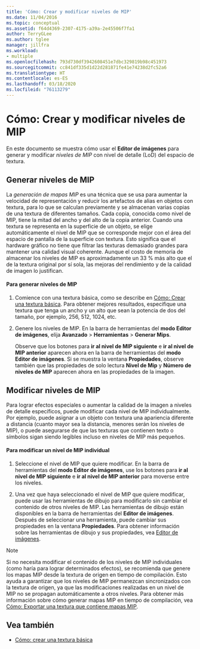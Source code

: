 ```yaml
---
title: 'Cómo: Crear y modificar niveles de MIP'
ms.date: 11/04/2016
ms.topic: conceptual
ms.assetid: f64d4369-2307-4175-a39a-2e45506f7fa1
author: TerryGLee
ms.author: tglee
manager: jillfra
ms.workload:
- multiple
ms.openlocfilehash: 793d730df3942608451e7dbc329819b98c451973
ms.sourcegitcommit: cc841df335d1d22d281871fe41e74238d2fc52a6
ms.translationtype: HT
ms.contentlocale: es-ES
ms.lasthandoff: 03/18/2020
ms.locfileid: "76113279"
---
```

# <a name="how-to-create-and-modify-mip-levels"></a>Cómo: Crear y modificar niveles de MIP
En este documento se muestra cómo usar el **Editor de imágenes** para generar y modificar *niveles de MIP* con nivel de detalle (LoD) del espacio de textura.

## <a name="generating-mip-levels"></a>Generar niveles de MIP
La *generación de mapas MIP* es una técnica que se usa para aumentar la velocidad de representación y reducir los artefactos de alias en objetos con textura, para lo que se calculan previamente y se almacenan varias copias de una textura de diferentes tamaños. Cada copia, conocida como nivel de MIP, tiene la mitad del ancho y del alto de la copia anterior. Cuando una textura se representa en la superficie de un objeto, se elige automáticamente el nivel de MIP que se corresponde mejor con el área del espacio de pantalla de la superficie con textura. Esto significa que el hardware gráfico no tiene que filtrar las texturas demasiado grandes para mantener una calidad visual coherente. Aunque el costo de memoria de almacenar los niveles de MIP es aproximadamente un 33 % más alto que el de la textura original por sí sola, las mejoras del rendimiento y de la calidad de imagen lo justifican.

#### <a name="to-generate-mip-levels"></a>Para generar niveles de MIP

1. Comience con una textura básica, como se describe en [Cómo: Crear una textura básica](../designers/how-to-create-a-basic-texture.md). Para obtener mejores resultados, especifique una textura que tenga un ancho y un alto que sean la potencia de dos del tamaño, por ejemplo, 256, 512, 1024, etc.

2. Genere los niveles de MIP. En la barra de herramientas del **modo Editor de imágenes**, elija **Avanzado** > **Herramientas** > **Generar Mips**.

     Observe que los botones para **ir al nivel de MIP siguiente** e **ir al nivel de MIP anterior** aparecen ahora en la barra de herramientas del **modo Editor de imágenes**. Si se muestra la ventana **Propiedades**, observe también que las propiedades de solo lectura **Nivel de Mip** y **Número de niveles de MIP** aparecen ahora en las propiedades de la imagen.

## <a name="modifying-mip-levels"></a>Modificar niveles de MIP
Para lograr efectos especiales o aumentar la calidad de la imagen a niveles de detalle específicos, puede modificar cada nivel de MIP individualmente. Por ejemplo, puede asignar a un objeto con textura una apariencia diferente a distancia (cuanto mayor sea la distancia, menores serán los niveles de MIP), o puede asegurarse de que las texturas que contienen texto o símbolos sigan siendo legibles incluso en niveles de MIP más pequeños.

#### <a name="to-modify-an-individual-mip-level"></a>Para modificar un nivel de MIP individual

1. Seleccione el nivel de MIP que quiere modificar. En la barra de herramientas del **modo Editor de imágenes**, use los botones para **ir al nivel de MIP siguiente** e **ir al nivel de MIP anterior** para moverse entre los niveles.

2. Una vez que haya seleccionado el nivel de MIP que quiere modificar, puede usar las herramientas de dibujo para modificarlo sin cambiar el contenido de otros niveles de MIP. Las herramientas de dibujo están disponibles en la barra de herramientas del **Editor de imágenes**. Después de seleccionar una herramienta, puede cambiar sus propiedades en la ventana **Propiedades**. Para obtener información sobre las herramientas de dibujo y sus propiedades, vea [Editor de imágenes](../designers/image-editor.md).

> [!NOTE]
> Si no necesita modificar el contenido de los niveles de MIP individuales (como haría para lograr determinados efectos), se recomienda que genere los mapas MIP desde la textura de origen en tiempo de compilación. Esto ayuda a garantizar que los niveles de MIP permanezcan sincronizados con la textura de origen, ya que las modificaciones realizadas en un nivel de MIP no se propagan automáticamente a otros niveles. Para obtener más información sobre cómo generar mapas MIP en tiempo de compilación, vea [Cómo: Exportar una textura que contiene mapas MIP](../designers/how-to-export-a-texture-that-contains-mipmaps.md).

## <a name="see-also"></a>Vea también

- [Cómo: crear una textura básica](../designers/how-to-create-a-basic-texture.md)
